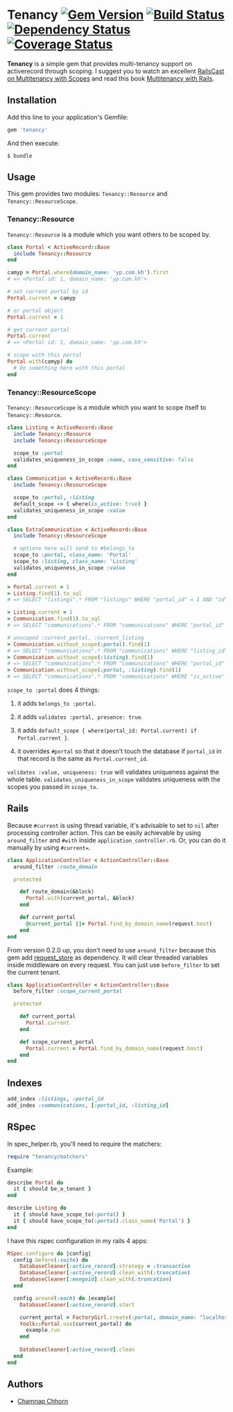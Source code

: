 # Tenancy [![Gem Version](https://badge.fury.io/rb/tenancy.png)](http://badge.fury.io/rb/tenancy) [![Build Status](https://travis-ci.org/yoolk/tenancy.png?branch=master)](https://travis-ci.org/yoolk/tenancy) [![Dependency Status](https://gemnasium.com/yoolk/tenancy.png)](https://gemnasium.com/yoolk/tenancy) [![Coverage Status](https://coveralls.io/repos/yoolk/tenancy/badge.png?branch=master)](https://coveralls.io/r/yoolk/tenancy?branch=master)

**Tenancy** is a simple gem that provides multi-tenancy support on activerecord through scoping. I suggest you to watch an excellent [RailsCast on Multitenancy with Scopes](http://railscasts.com/episodes/388-multitenancy-with-scopes) and read this book [Multitenancy with Rails](https://leanpub.com/multi-tenancy-rails).

## Installation

Add this line to your application's Gemfile:

```ruby
gem 'tenancy'
```

And then execute:

```
$ bundle
```

## Usage

This gem provides two modules: `Tenancy::Resource` and `Tenancy::ResourceScope`.

### Tenancy::Resource

`Tenancy::Resource` is a module which you want others to be scoped by.

```ruby
class Portal < ActiveRecord::Base
  include Tenancy::Resource
end

camyp = Portal.where(domain_name: 'yp.com.kh').first
# => <Portal id: 1, domain_name: 'yp.com.kh'>

# set current portal by id
Portal.current = camyp

# or portal object
Portal.current = 1

# get current portal
Portal.current
# => <Portal id: 1, domain_name: 'yp.com.kh'>

# scope with this portal
Portal.with(camyp) do
  # Do something here with this portal
end
```

### Tenancy::ResourceScope

`Tenancy::ResourceScope` is a module which you want to scope itself to `Tenancy::Resource`.

```ruby
class Listing < ActiveRecord::Base
  include Tenancy::Resource
  include Tenancy::ResourceScope

  scope_to :portal
  validates_uniqueness_in_scope :name, case_sensitive: false
end

class Communication < ActiveRecord::Base
  include Tenancy::ResourceScope

  scope_to :portal, :listing
  default_scope -> { where(is_active: true) }
  validates_uniqueness_in_scope :value
end

class ExtraCommunication < ActiveRecord::Base
  include Tenancy::ResourceScope

  # options here will send to #belongs_to
  scope_to :portal, class_name: 'Portal'
  scope_to :listing, class_name: 'Listing'
  validates_uniqueness_in_scope :value
end

> Portal.current = 1
> Listing.find(1).to_sql
# => SELECT "listings".* FROM "listings" WHERE "portal_id" = 1 AND "id" = 1

> Listing.current = 1
> Communication.find(1).to_sql
# => SELECT "communications".* FROM "communications" WHERE "portal_id" = 1 AND "listing_id" = 1 AND "is_active" = true AND "id" = 1

# unscoped :current_portal, :current_listing
> Communication.without_scope(:portal).find(1)
# => SELECT "communications".* FROM "communications" WHERE "listing_id" = 1 AND "is_active" = true AND "id" = 1
> Communication.without_scope(:listing).find(1)
# => SELECT "communications".* FROM "communications" WHERE "portal_id" = 1 AND "is_active" = true AND "id" = 1
> Communication.without_scope(:portal, :listing).find(1)
# => SELECT "communications".* FROM "communications" WHERE "is_active" = true AND "id" = 1
```

`scope_to :portal` does 4 things:

1. it adds `belongs_to :portal`.

2. it adds `validates :portal, presence: true`.

3. it adds `default_scope { where(portal_id: Portal.current) if Portal.current }`.

4. it overrides `#portal` so that it doesn't touch the database if `portal_id` in that record is the same as `Portal.current_id`.

`validates :value, uniqueness: true` will validates uniqueness against the whole table. `validates_uniqueness_in_scope` validates uniqueness with the scopes you passed in `scope_to`.

## Rails

Because `#current` is using thread variable, it's advisable to set to `nil` after processing controller action. This can be easily achievable by using `around_filter` and `#with` inside `application_controller.rb`. Or, you can do it manually by using `#current=`.

```ruby
class ApplicationController < ActionController::Base
  around_filter :route_domain

  protected

    def route_domain(&block)
      Portal.with(current_portal, &block)
    end

    def current_portal
      @current_portal ||= Portal.find_by_domain_name(request.host)
    end
end
```

From version 0.2.0 up, you don't need to use `around_filter` because this gem add [request_store](https://github.com/steveklabnik/request_store) as dependency. It will clear threaded variables inside middleware on every request. You can just use `before_filter` to set the current tenant.

```ruby
class ApplicationController < ActionController::Base
  before_filter :scope_current_portal

  protected

    def current_portal
      Portal.current
    end

    def scope_current_portal
      Portal.current = Portal.find_by_domain_name(request.host)
    end
end
```

## Indexes

```ruby
add_index :listings, :portal_id
add_index :communications, [:portal_id, :listing_id]
```

## RSpec

In spec_helper.rb, you'll need to require the matchers:

```ruby
require "tenancy/matchers"
```

Example:

```ruby
describe Portal do
  it { should be_a_tenant }
end
```

```ruby
describe Listing do
  it { should have_scope_to(:portal) }
  it { should have_scope_to(:portal).class_name('Portal') }
end
```

I have this rspec configuration in my rails 4 apps:

```ruby
RSpec.configure do |config|
  config.before(:suite) do
    DatabaseCleaner[:active_record].strategy = :transaction
    DatabaseCleaner[:active_record].clean_with(:truncation)
    DatabaseCleaner[:mongoid].clean_with(:truncation)
  end

  config.around(:each) do |example|
    DatabaseCleaner[:active_record].start

    current_portal = FactoryGirl.create(:portal, domain_name: "localhost.dev")
    Yoolk::Portal.use(current_portal) do
      example.run
    end
    
    DatabaseCleaner[:active_record].clean
  end
end
```

## Authors

* [Chamnap Chhorn](https://github.com/chamnap)
